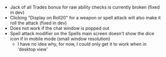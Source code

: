 * Jack of all Trades bonus for raw ability checks is currently broken (fixed in dev)
* Clicking "Display on Roll20" for a weapon or spell attack will also make it roll the attack (fixed in dev)
* Does not work if the chat window is popped out
* Spell attack modifier on the Spells main screen doesn't show the dice icon if in mobile mode (small window resolution)
  * I have no idea why, for now, I could only get it to work when in 'desktop view'